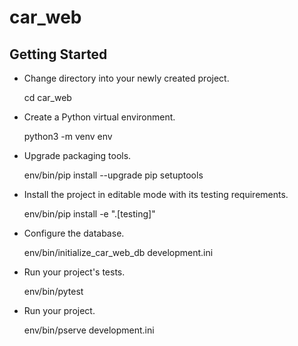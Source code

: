 car_web
=======

Getting Started
---------------

- Change directory into your newly created project.

    cd car_web

- Create a Python virtual environment.

    python3 -m venv env

- Upgrade packaging tools.

    env/bin/pip install --upgrade pip setuptools

- Install the project in editable mode with its testing requirements.

    env/bin/pip install -e ".[testing]"

- Configure the database.

    env/bin/initialize_car_web_db development.ini

- Run your project's tests.

    env/bin/pytest

- Run your project.

    env/bin/pserve development.ini
